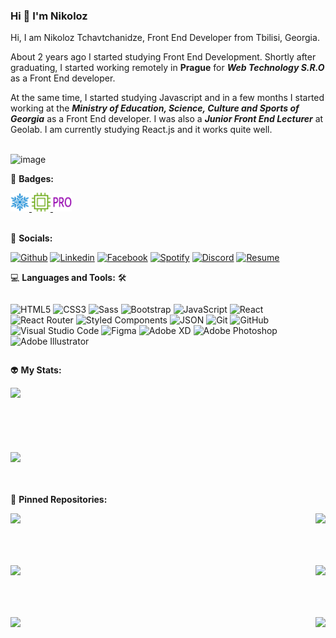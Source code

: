 ### Hi 👋 I'm Nikoloz

Hi, I am Nikoloz Tchavtchanidze, Front End Developer from Tbilisi, Georgia.

About 2 years ago I started studying Front End Development. Shortly after
graduating, I started working remotely in **Prague** for **_Web Technology S.R.O_**
as a Front End developer.

At the same time, I started studying Javascript and in a few months I started working at the **_Ministry of Education, Science, Culture and Sports of Georgia_** as a Front End developer. I was also a **_Junior Front End Lecturer_** at Geolab. I am currently studying React.js and it works quite well.
<br><br>


![image](https://drive.google.com/uc?export=view&id=1h1njf9dfYuQHp9uzyaA1EHmafQRww9Ie)

🥇 **Badges:** <br>

<div>
<a href='https://archiveprogram.github.com/'>
<img src='https://raw.githubusercontent.com/acervenky/animated-github-badges/master/assets/acbadge.gif' width='30' height='30'>
</a>

<a href='https://docs.github.com/en/developers'>
<img src='https://raw.githubusercontent.com/acervenky/animated-github-badges/master/assets/devbadge.gif' width='30' height='30'>
<a href='https://github.com/pricing'><img src='https://raw.githubusercontent.com/acervenky/animated-github-badges/master/assets/pro.gif' width='30' height='30'></a> 
</a>
</div>

<br>

🚀 **Socials:** <br>

[![Github](https://img.shields.io/badge/GitHub-100000?style=for-the-badge&logo=github&logoColor=white)](https://github.com/nchavchanidze)
[![Linkedin](https://img.shields.io/badge/LinkedIn-0077B5?style=for-the-badge&logo=linkedin&logoColor=white)](https://www.linkedin.com/in/nikoloztchavtchanidze/)
[![Facebook](https://img.shields.io/badge/Facebook-1877F2?style=for-the-badge&logo=facebook&logoColor=white)](https://www.facebook.com/nikoloztchavtchanidze/)
[![Spotify](https://img.shields.io/badge/Spotify-1ED760?&style=for-the-badge&logo=spotify&logoColor=white)](https://open.spotify.com/user/chavcha2001)
[![Discord](https://img.shields.io/badge/Discord-7289DA?style=for-the-badge&logo=discord&logoColor=white)](https://discordapp.com/users/392693599474810880)
[![Resume](https://img.shields.io/badge/Resume%20🠗-D4C9C9?style=for-the-badge&logo=&logoColor=white)](https://drive.google.com/file/d/1EdraGW7nROiyaYKxfu27nQ40zX93KurW/view?usp=sharing)

💻 **Languages and Tools:** 🛠️<br>

<div style="display: flex; justify-content: center; align-items: center; flex-wrap: wrap;">

![HTML5](https://img.shields.io/badge/HTML5-E34F26?style=for-the-badge&logo=html5&logoColor=white)
![CSS3](https://img.shields.io/badge/CSS3-1572B6?style=for-the-badge&logo=css3&logoColor=white)
![Sass](https://img.shields.io/badge/Sass-CC6699?style=for-the-badge&logo=sass&logoColor=white)
![Bootstrap](https://img.shields.io/badge/Bootstrap-563D7C?style=for-the-badge&logo=bootstrap&logoColor=white)
![JavaScript](https://img.shields.io/badge/JavaScript-F7DF1E?style=for-the-badge&logo=javascript&logoColor=black)
![React](https://img.shields.io/badge/React-20232A?style=for-the-badge&logo=react&logoColor=61DAFB)
![React Router](https://img.shields.io/badge/React_Router-CA4245?style=for-the-badge&logo=react-router&logoColor=white)
![Styled Components](https://img.shields.io/badge/styled--components-DB7093?style=for-the-badge&logo=styled-components&logoColor=white)
![JSON](https://img.shields.io/badge/json-5E5C5C?style=for-the-badge&logo=json&logoColor=white)
![Git](https://img.shields.io/badge/Git-F05032?style=for-the-badge&logo=git&logoColor=white)
![GitHub](https://img.shields.io/badge/GitHub-100000?style=for-the-badge&logo=github&logoColor=white)
![Visual Studio Code](https://img.shields.io/badge/Visual_Studio_Code-0078D4?style=for-the-badge&logo=visual%20studio%20code&logoColor=white)
![Figma](https://img.shields.io/badge/Figma-F24E1E?style=for-the-badge&logo=figma&logoColor=white)
![Adobe XD](https://img.shields.io/badge/Adobe%20XD-FF61F6?style=for-the-badge&logo=Adobe%20XD&logoColor=white)
![Adobe Photoshop](https://img.shields.io/badge/Adobe%20Photoshop-31A8FF?style=for-the-badge&logo=Adobe%20Photoshop&logoColor=black)
![Adobe Illustrator](https://img.shields.io/badge/Adobe%20Illustrator-FF9A00?style=for-the-badge&logo=adobe%20illustrator&logoColor=white)



</div>

<!-- ![Top Langs](https://github-readme-stats.vercel.app/api/top-langs/?username=nchavchanidze&layout=compact&theme=dark)
![Anurag's GitHub stats](https://github-readme-stats.vercel.app/api?username=nchavchanidze&show_icons=true&theme=dark) -->

👽 **My Stats:** <br>

<div>
<a href="https://github.com/nchavchanidze">
<img src="https://github-readme-stats.vercel.app/api?username=nchavchanidze&show_icons=true&count_private=true&bg_color=45,D4C9C9,D4D4C9,C9D4D2,D4C9C9&title_color=222222&icon_color=222222" />
</a>
</div>
<br>
<br>
<div style="margin-top: 50px;">
<a href="https://github.com/nchavchanidze">
<img src="https://github-readme-stats.vercel.app/api/top-langs/?username=nchavchanidze&layout=compact&bg_color=45,D4C9C9,D4D4C9,C9D4D2,D4C9C9&title_color=222222&card_width=445" />
</a>
</div>
<br><br>
<!-- Repositories -->

📌 **Pinned Repositories:**
<div style="display: flex; justify-content: space-between; align-items: center; flex-direction: row;">
<a href="https://github.com/nchavchanidze/NTCH.GE">
  <!-- Change the `github-readme-stats.anuraghazra1.vercel.app` to `github-readme-stats.vercel.app`  -->
  <img src="https://github-readme-stats.anuraghazra1.vercel.app/api/pin/?username=nchavchanidze&repo=NTCH.GE&bg_color=45,D4C9C9,D4D4C9,C9D4D2,D4C9C9&title_color=222222&show_owner=true" />
</a>
<a align="right" style="margin-left: 50px;" href="https://github.com/nchavchanidze/Food-App-UI">
  <!-- Change the `github-readme-stats.anuraghazra1.vercel.app` to `github-readme-stats.vercel.app`  -->
  <img src="https://github-readme-stats.anuraghazra1.vercel.app/api/pin/?username=nchavchanidze&repo=Food-App-UI&bg_color=45,D4C9C9,D4D4C9,C9D4D2,D4C9C9&title_color=222222&show_owner=true" />
</a>
</div>
<br>
<br>
<div style="margin-top: 30px; display: flex; justify-content: space-between; align-items: center; flex-direction: row;">
<a href="https://github.com/nchavchanidze/Weather-App">
  <!-- Change the `github-readme-stats.anuraghazra1.vercel.app` to `github-readme-stats.vercel.app`  -->
  <img src="https://github-readme-stats.anuraghazra1.vercel.app/api/pin/?username=nchavchanidze&repo=Weather-App&bg_color=45,D4C9C9,D4D4C9,C9D4D2,D4C9C9&title_color=222222&show_owner=true" />
</a>
<a align="right" href="https://github.com/nchavchanidze/Recipe-Search-App">
  <!-- Change the `github-readme-stats.anuraghazra1.vercel.app` to `github-readme-stats.vercel.app`  -->
  <img src="https://github-readme-stats.anuraghazra1.vercel.app/api/pin/?username=nchavchanidze&repo=Recipe-Search-App&bg_color=45,D4C9C9,D4D4C9,C9D4D2,D4C9C9&title_color=222222&show_owner=true" />
</a>
</div>
<br>
<br>
<div style="margin-top: 30px; display: flex; justify-content: space-between; align-items: center; flex-direction: row;">
<a href="https://github.com/nchavchanidze/Todo-app">
  <!-- Change the `github-readme-stats.anuraghazra1.vercel.app` to `github-readme-stats.vercel.app`  -->
  <img src="https://github-readme-stats.anuraghazra1.vercel.app/api/pin/?username=nchavchanidze&repo=Todo-app&bg_color=45,D4C9C9,D4D4C9,C9D4D2,D4C9C9&title_color=222222&show_owner=true" />
</a>
<a align="right" href="https://github.com/nchavchanidze/Discord-Bot">
  <!-- Change the `github-readme-stats.anuraghazra1.vercel.app` to `github-readme-stats.vercel.app`  -->
  <img src="https://github-readme-stats.anuraghazra1.vercel.app/api/pin/?username=nchavchanidze&repo=Discord-Bot&bg_color=45,D4C9C9,D4D4C9,C9D4D2,D4C9C9&title_color=222222&show_owner=true" />
</a>
</div>
